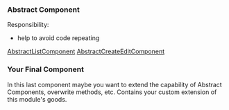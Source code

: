 
### Abstract Component

Responsibility:
- help to avoid code repeating

[AbstractListComponent](src/doc/component-base-list.md)
[AbstractCreateEditComponent](src/doc/component-base-create-edit.md)

### Your Final Component

In this last component maybe you want to extend the capability of Abstract Components, overwrite methods, etc. Contains your custom extension of this module's goods.
